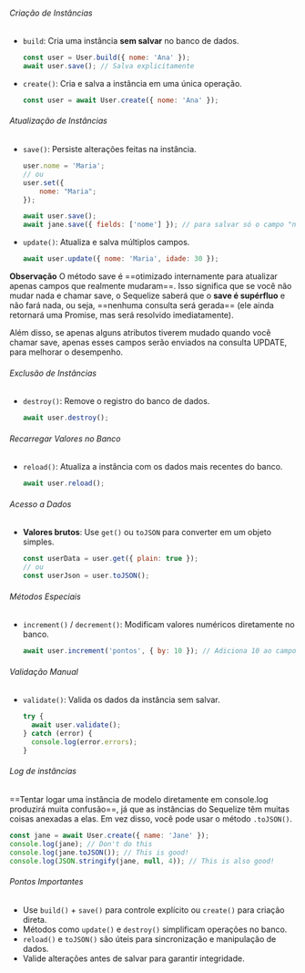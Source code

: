 ###### Criação de Instâncias
- `build`: Cria uma instância **sem salvar** no banco de dados.
	```js
	const user = User.build({ nome: 'Ana' });  
	await user.save(); // Salva explicitamente  
	```

- `create()`: Cria e salva a instância em uma única operação.
	```js
	const user = await User.create({ nome: 'Ana' });  
	```

###### Atualização de Instâncias
- `save()`: Persiste alterações feitas na instância.
	```js
	user.nome = 'Maria';
	// ou
	user.set({
		nome: "Maria";
	});
	
	await user.save();
	await jane.save({ fields: ['nome'] }); // para salvar só o campo "nome"
	```

- `update()`: Atualiza e salva múltiplos campos.
	```js
	await user.update({ nome: 'Maria', idade: 30 });  
	```

**Observação**
O método save é ==otimizado internamente para atualizar apenas campos que realmente mudaram==. Isso significa que se você não mudar nada e chamar save, o Sequelize saberá que o **save é supérfluo** e não fará nada, ou seja, ==nenhuma consulta será gerada== (ele ainda retornará uma Promise, mas será resolvido imediatamente).

Além disso, se apenas alguns atributos tiverem mudado quando você chamar save, apenas esses campos serão enviados na consulta UPDATE, para melhorar o desempenho.

###### Exclusão de Instâncias
- `destroy()`: Remove o registro do banco de dados.
	```js
	await user.destroy();
	```

###### Recarregar Valores no Banco
- `reload()`: Atualiza a instância com os dados mais recentes do banco.
	```js
	await user.reload();  
	```

###### Acesso a Dados
- **Valores brutos**: Use `get()` ou `toJSON` para converter em um objeto simples.
	```js
	const userData = user.get({ plain: true });  
	// ou  
	const userJson = user.toJSON();  
	```

###### Métodos Especiais
- `increment()` / `decrement()`: Modificam valores numéricos diretamente no banco.
	```js
	await user.increment('pontos', { by: 10 }); // Adiciona 10 ao campo "pontos"  
	```

###### Validação Manual
- `validate()`: Valida os dados da instância sem salvar.
	```js
	try {  
	  await user.validate();  
	} catch (error) {  
	  console.log(error.errors);  
	}  
	```

###### Log de instâncias
==Tentar logar uma instância de modelo diretamente em console.log produzirá muita confusão==, já que as instâncias do Sequelize têm muitas coisas anexadas a elas. Em vez disso, você pode usar o método `.toJSON()`.
```js
const jane = await User.create({ name: 'Jane' });
console.log(jane); // Don't do this
console.log(jane.toJSON()); // This is good!
console.log(JSON.stringify(jane, null, 4)); // This is also good!
```

###### Pontos Importantes
- Use `build()` + `save()` para controle explícito ou `create()` para criação direta.
- Métodos como `update()` e `destroy()` simplificam operações no banco.
- `reload()` e `toJSON()` são úteis para sincronização e manipulação de dados.
- Valide alterações antes de salvar para garantir integridade.

